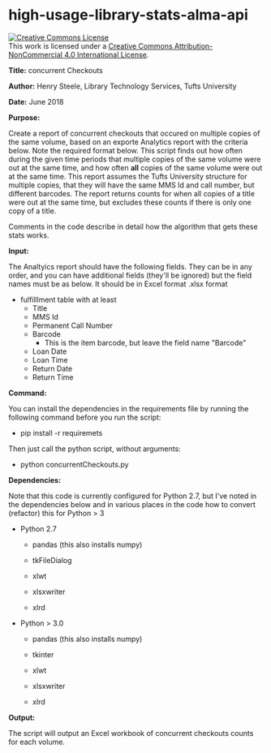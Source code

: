 # high-usage-library-stats-alma-api

<a rel="license" href="http://creativecommons.org/licenses/by-nc/4.0/"><img alt="Creative Commons License" style="border-width:0" src="https://i.creativecommons.org/l/by-nc/4.0/88x31.png" /></a><br />This work is licensed under a <a rel="license" href="http://creativecommons.org/licenses/by-nc/4.0/">Creative Commons Attribution-NonCommercial 4.0 International License</a>.

**Title:**      concurrent Checkouts

**Author:**     Henry Steele, Library Technology Services, Tufts University

**Date:**        June 2018

**Purpose:**

Create a report of concurrent checkouts that occured on multiple copies of the same volume, based on an exporte Analytics report with the criteria below.   Note the required format below.  This script finds out how often during the given time periods that multiple copies of the same volume were out at the same time, and how often **all** copies of the same volume were out at the same time.  This report assumes the Tufts University structure for multiple copies, that they will have the same MMS Id and call number, but different barcodes.  The report returns counts for when all copies of a title were out at the same time, but excludes these counts if there is only one copy of a title.

Comments in the code describe in detail how the algorithm that gets these stats works.

**Input:**

The Analtyics report should have the following fields.  They can be in any order, and you can have additional fields (they&#39;ll be ignored) but the field names must be as below.  It should be in Excel format .xlsx format

- fulfilllment table with at least
  - Title
  - MMS Id
  - Permanent Call Number
  - Barcode
    - This is the item barcode, but leave the field name &quot;Barcode&quot;
  - Loan Date
  - Loan Time
  - Return Date
  - Return Time

**Command:**

You can install the dependencies in the requirements file by running the following command before you run the script:
  - pip install -r requiremets

Then just call the python script, without arguments:
  - python concurrentCheckouts.py


**Dependencies:**

Note that this code is currently configured for Python 2.7, but I've noted in the dependencies below and in various places in the code how to convert (refactor) this for Python \> 3


   - Python 2.7

      - pandas (this also installs numpy)

      - tkFileDialog

      - xlwt

      - xlsxwriter

      - xlrd

   - Python \> 3.0

      - pandas (this also installs numpy)

      - tkinter

      - xlwt

      - xlsxwriter
      
      - xlrd

**Output:**

   The script will output an Excel workbook of concurrent checkouts counts for each volume.

